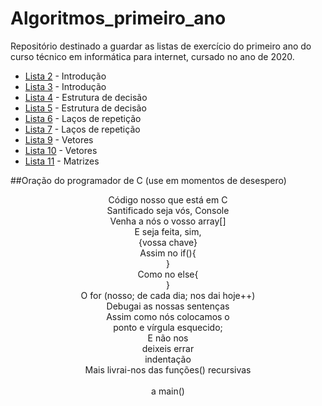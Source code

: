 # Algoritmos_primeiro_ano
Repositório destinado a guardar as listas de exercício do primeiro ano do curso técnico em informática para internet, cursado no ano de 2020. 
* [Lista 2](lista2) - Introdução
* [Lista 3](lista3) - Introdução
* [Lista 4](lista4) - Estrutura de decisão
* [Lista 5](lista5) - Estrutura de decisão
* [Lista 6](lista6) - Laços de repetição
* [Lista 7](lista7) - Laços de repetição
* [Lista 9](lista9) - Vetores
* [Lista 10](lista10) - Vetores
* [Lista 11](lista11) - Matrizes

##Oração do programador de C (use em momentos de desespero)
<div align="center">
Código nosso que está em C <br /> 
Santificado seja vós, Console <br /> 
Venha a nós o vosso array[] <br /> 
E seja feita, sim, <br /> 
{vossa chave} <br /> 
Assim no if(){ <br /> 
} <br /> 
Como no else{ <br /> 
} <br /> 
O for (nosso; de cada dia; nos dai hoje++) <br /> 
Debugai as nossas sentenças <br /> 
Assim como nós colocamos o  <br /> 
ponto e vírgula esquecido; <br /> 
E não nos <br /> 
deixeis errar <br /> 
indentação <br /> 
Mais livrai-nos das funções() recursivas <br /> 
<br /> 
a main() <br /> 
</div>